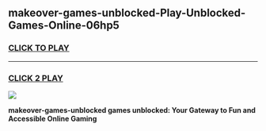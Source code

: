 
## makeover-games-unblocked-Play-Unblocked-Games-Online-06hp5
<h3>
<a href="https://premium76.site?title=makeover-games-unblocked&ref=24A">CLICK TO PLAY</a></h3>
<hr>

<h3>
<a href="https://premium76.site?title=makeover-games-unblocked&ref=24A">CLICK 2 PLAY</a>
  
</h3>

<a href="https://premium76.site?title=makeover-games-unblocked&ref=24A"><img src="https://clearcache.store/games.png"></a>


**makeover-games-unblocked games unblocked: Your Gateway to Fun and Accessible Online Gaming**
